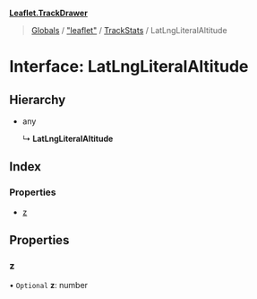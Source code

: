 **[Leaflet.TrackDrawer](../README.md)**

> [Globals](../README.md) / ["leaflet"](../modules/_leaflet_.md) / [TrackStats](../modules/_leaflet_.trackstats.md) / LatLngLiteralAltitude

# Interface: LatLngLiteralAltitude

## Hierarchy

* any

  ↳ **LatLngLiteralAltitude**

## Index

### Properties

* [z](_leaflet_.trackstats.latlngliteralaltitude.md#z)

## Properties

### z

• `Optional` **z**: number

